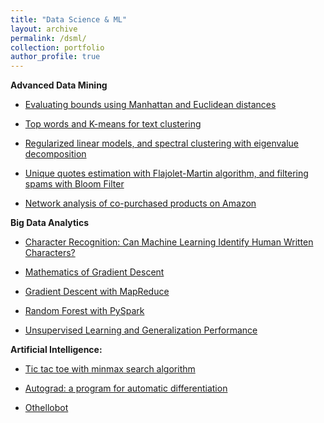 ```yaml
---
title: "Data Science & ML"
layout: archive
permalink: /dsml/
collection: portfolio
author_profile: true
---
```

**Advanced Data Mining**

- [Evaluating bounds using Manhattan and Euclidean distances](https://advaitiyer.github.io/dsml/2019-09-11-adm/)

- [Top words and K-means for text clustering](https://advaitiyer.github.io/dsml/2019-10-16-adm/)

- [Regularized linear models, and spectral clustering with eigenvalue decomposition](https://advaitiyer.github.io/dsml/2019-11-06-adm/)

- [Unique quotes estimation with Flajolet-Martin algorithm, and filtering spams with Bloom Filter](https://advaitiyer.github.io/dsml/2019-11-06-adm/)

- [Network analysis of co-purchased products on Amazon](https://advaitiyer.github.io/dsml/2020-01-03-adm/)

**Big Data Analytics**

- [Character Recognition: Can Machine Learning Identify Human Written Characters?](https://advaitiyer.github.io/dsml/2020-01-16-bda/)

- [Mathematics of Gradient Descent](https://advaitiyer.github.io/dsml/2019-09-12-bda/)

- [Gradient Descent with MapReduce](https://advaitiyer.github.io/dsml/2019-09-29-bda/)

- [Random Forest with PySpark](https://advaitiyer.github.io/dsml/2019-09-17-bda/)

- [Unsupervised Learning and Generalization Performance](https://advaitiyer.github.io/dsml/2019-10-30-bda/)

**Artificial Intelligence:**

- [Tic tac toe with minmax search algorithm](https://advaitiyer.github.io/dsml/2019-09-16-ai/)

- [Autograd: a program for automatic differentiation](https://advaitiyer.github.io/dsml/2019-10-27-ai/)

- [Othellobot](https://advaitiyer.github.io/dsml/2019-12-16-ai/)
